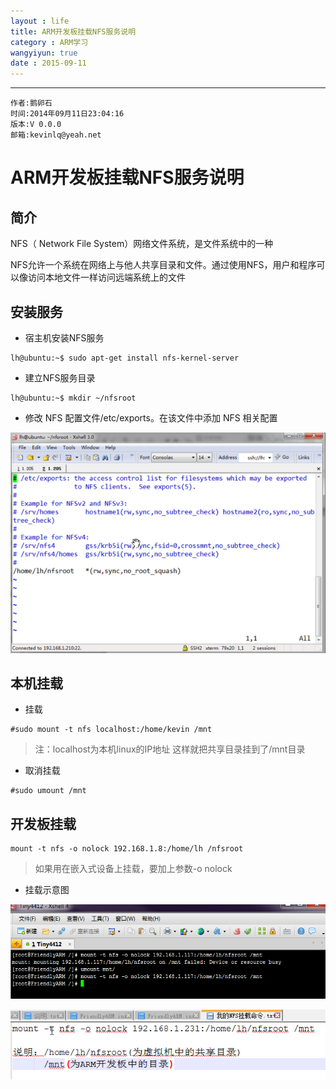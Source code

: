 ```yaml
---
layout : life
title: ARM开发板挂载NFS服务说明
category : ARM学习
wangyiyun: true
date : 2015-09-11
---
```


******

    作者:鹅卵石
    时间:2014年09月11日23:04:16
    版本:V 0.0.0
    邮箱:kevinlq@yeah.net

<!-- more -->

# ARM开发板挂载NFS服务说明

## 简介
NFS（ Network File System）网络文件系统，是文件系统中的一种

NFS允许一个系统在网络上与他人共享目录和文件。通过使用NFS，用户和程序可以像访问本地文件一样访问远端系统上的文件

## 安装服务


* 宿主机安装NFS服务

```
lh@ubuntu:~$ sudo apt-get install nfs-kernel-server
```

* 建立NFS服务目录

```
lh@ubuntu:~$ mkdir ~/nfsroot
```

* 修改 NFS 配置文件/etc/exports。在该文件中添加 NFS 相关配置

![NFS服务](/res/img/blog/ARM学习/nfs-server.png)

## 本机挂载

* 挂载

```
#sudo mount -t nfs localhost:/home/kevin /mnt
```

>注：localhost为本机linux的IP地址
这样就把共享目录挂到了/mnt目录


* 取消挂载

```
#sudo umount /mnt
```

## 开发板挂载

```
mount -t nfs -o nolock 192.168.1.8:/home/lh /nfsroot
```

>如果用在嵌入式设备上挂载，要加上参数-o nolock

* 挂载示意图

![挂载说明](/res/img/blog/ARM学习/nfs-server2.png)


![挂载说明](/res/img/blog/ARM学习/nfs-server3.png)








